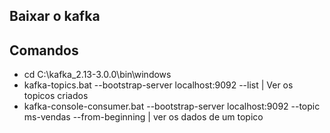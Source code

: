 ## Baixar o kafka

## Comandos
 - cd C:\kafka_2.13-3.0.0\bin\windows
 - kafka-topics.bat --bootstrap-server localhost:9092 --list   |  Ver os topicos criados 
 - kafka-console-consumer.bat --bootstrap-server localhost:9092 --topic ms-vendas --from-beginning | ver os dados de um topico